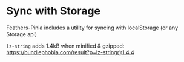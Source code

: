 # Sync with Storage

Feathers-Pinia includes a utility for syncing with localStorage (or any Storage api)

`lz-string` adds 1.4kB when minified & gzipped: https://bundlephobia.com/result?p=lz-string@1.4.4